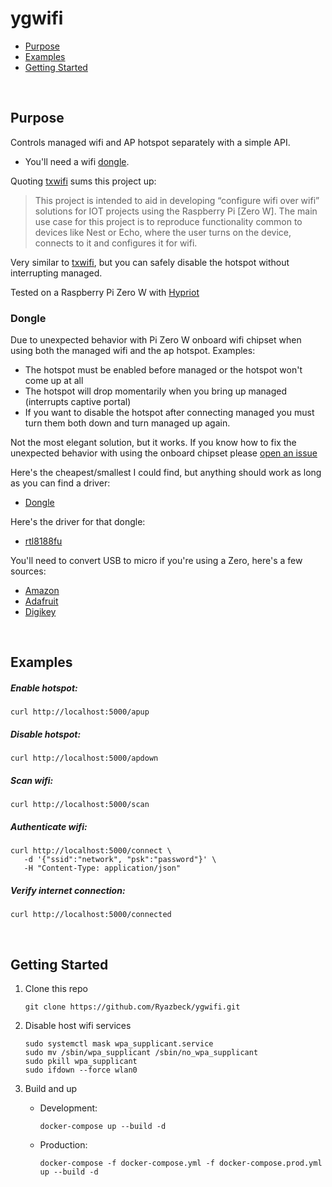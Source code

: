 # ygwifi

- [Purpose](#Purpose)
- [Examples](#Examples)
- [Getting Started](#Getting_Started)

<br>

## Purpose

Controls managed wifi and AP hotspot separately with a simple API.

- You'll need a wifi [dongle](#Dongle).

Quoting [txwifi](https://github.com/txn2/txwifi) sums this project up:

> This project is intended to aid in developing “configure wifi over wifi” solutions for IOT projects using the Raspberry Pi [Zero W]. The main use case for this project is to reproduce functionality common to devices like Nest or Echo, where the user turns on the device, connects to it and configures it for wifi.

Very similar to [txwifi](https://github.com/txn2/txwifi), but you can safely disable the hotspot without interrupting managed.

Tested on a Raspberry Pi Zero W with [Hypriot](https://blog.hypriot.com/downloads/)

### Dongle

Due to unexpected behavior with Pi Zero W onboard wifi chipset when using both the managed wifi and the ap hotspot. Examples:

- The hotspot must be enabled before managed or the hotspot won't come up at all
- The hotspot will drop momentarily when you bring up managed (interrupts captive portal)
- If you want to disable the hotspot after connecting managed you must turn them both down and turn managed up again.

Not the most elegant solution, but it works. If you know how to fix the unexpected behavior with using the onboard chipset please [open an issue](https://github.com/Ryazbeck/ygwifi/issues/new)

Here's the cheapest/smallest I could find, but anything should work as long as you can find a driver:

- [Dongle](https://www.ebay.com/itm/NEW-2018-Mini-USB-WiFi-WLAN-Wireless-Network-Adapter-802-11-Dongle-RTL8188-lapto/143202387869)

Here's the driver for that dongle:

- [rtl8188fu](https://github.com/kelebek333/rtl8188fu/tree/arm#how-to-install-for-arm-devices)

You'll need to convert USB to micro if you're using a Zero, here's a few sources:

- [Amazon](https://www.amazon.com/gp/product/B015GZOHKW/ref=ppx_yo_dt_b_asin_title_o07_s00?ie=UTF8&psc=1)
- [Adafruit](https://www.adafruit.com/product/2910)
- [Digikey](https://www.digikey.com/product-detail/en/sparkfun-electronics/COM-14567/1568-1821-ND/8324538)

<br>

## Examples

##### Enable hotspot:

```
curl http://localhost:5000/apup
```

##### Disable hotspot:

```
curl http://localhost:5000/apdown
```

##### Scan wifi:

```
curl http://localhost:5000/scan
```

##### Authenticate wifi:

```
curl http://localhost:5000/connect \
   -d '{"ssid":"network", "psk":"password"}' \
   -H "Content-Type: application/json"
```

##### Verify internet connection:

```
curl http://localhost:5000/connected
```

<br>

## Getting Started

1. Clone this repo

   ```
   git clone https://github.com/Ryazbeck/ygwifi.git
   ```

1. Disable host wifi services

   ```
   sudo systemctl mask wpa_supplicant.service
   sudo mv /sbin/wpa_supplicant /sbin/no_wpa_supplicant
   sudo pkill wpa_supplicant
   sudo ifdown --force wlan0
   ```

1. Build and up

   - Development:
     ```
     docker-compose up --build -d
     ```
   - Production:
     ```
     docker-compose -f docker-compose.yml -f docker-compose.prod.yml up --build -d
     ```
